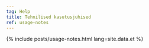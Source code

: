 ```yaml
---
tag: Help
title: Tehnilised kasutusjuhised
ref: usage-notes
---
```


{% include posts/usage-notes.html lang=site.data.et %}
